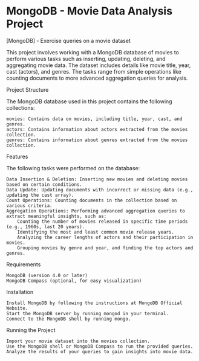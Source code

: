 # MongoDB - Movie Data Analysis Project
[MongoDB] - Exercise queries on a movie dataset

This project involves working with a MongoDB database of movies to perform various tasks such as inserting, updating, deleting, and aggregating movie data. The dataset includes details like movie title, year, cast (actors), and genres. The tasks range from simple operations like counting documents to more advanced aggregation queries for analysis.

Project Structure

The MongoDB database used in this project contains the following collections:

    movies: Contains data on movies, including title, year, cast, and genres.
    actors: Contains information about actors extracted from the movies collection.
    genres: Contains information about genres extracted from the movies collection.

Features

The following tasks were performed on the database:

    Data Insertion & Deletion: Inserting new movies and deleting movies based on certain conditions.
    Data Update: Updating documents with incorrect or missing data (e.g., updating the cast array).
    Count Operations: Counting documents in the collection based on various criteria.
    Aggregation Operations: Performing advanced aggregation queries to extract meaningful insights, such as:
        Counting the number of movies released in specific time periods (e.g., 1960s, last 20 years).
        Identifying the most and least common movie release years.
        Analyzing the career lengths of actors and their participation in movies.
        Grouping movies by genre and year, and finding the top actors and genres.
        
Requirements

    MongoDB (version 4.0 or later)
    MongoDB Compass (optional, for easy visualization)

Installation

    Install MongoDB by following the instructions at MongoDB Official Website.
    Start the MongoDB server by running mongod in your terminal.
    Connect to the MongoDB shell by running mongo.

Running the Project

    Import your movie dataset into the movies collection.
    Use the MongoDB shell or MongoDB Compass to run the provided queries.
    Analyze the results of your queries to gain insights into movie data.
